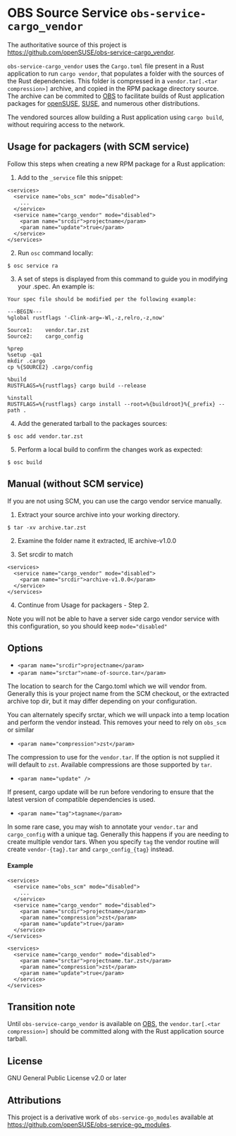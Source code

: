 # OBS Source Service `obs-service-cargo_vendor`

<!--
This is the Git repository for [`devel:languages:rust/obs-service-cargo_vendor`](https://build.opensuse.org/package/show/devel:languages:rust/obs-service-cargo_vendor),
an [Open Build Service (OBS)](https://build.opensuse.org) [Source Service](https://openbuildservice.org/help/manuals/obs-user-guide/cha.obs.source_service.html)
to locally vendor Rust crates and dependencies.
-->

The authoritative source of this project is https://github.com/openSUSE/obs-service-cargo_vendor.

`obs-service-cargo_vendor` uses the `Cargo.toml` file present in a Rust application
to run `cargo vendor`, that populates a folder with the sources of the Rust dependencies.
This folder is compressed in a `vendor.tar[.<tar compression>]` archive,
and copied in the RPM package directory source.
The archive can be commited to [OBS](https://build.opensuse.org) to facilitate builds
of Rust application packages for [openSUSE](https://www.opensuse.org),
[SUSE](https://www.suse.com), and numerous other distributions.

The vendored sources allow building a Rust application using `cargo build`, without requiring
access to the network.

## Usage for packagers (with SCM service)

Follow this steps when creating a new RPM package for a Rust application:

1. Add to the `_service` file this snippet:

```
<services>
  <service name="obs_scm" mode="disabled">
    ...
  </service>
  <service name="cargo_vendor" mode="disabled">
    <param name="srcdir">projectname</param>
    <param name="update">true</param>
  </service>
</services>
```

2. Run `osc` command locally:

```
$ osc service ra
```

3. A set of steps is displayed from this command to guide you in modifying your .spec. An example is:

```
Your spec file should be modified per the following example:

---BEGIN---
%global rustflags '-Clink-arg=-Wl,-z,relro,-z,now'

Source1:    vendor.tar.zst
Source2:    cargo_config

%prep
%setup -qa1
mkdir .cargo
cp %{SOURCE2} .cargo/config

%build
RUSTFLAGS=%{rustflags} cargo build --release

%install
RUSTFLAGS=%{rustflags} cargo install --root=%{buildroot}%{_prefix} --path .
```

4. Add the generated tarball to the packages sources:

```
$ osc add vendor.tar.zst
```

5. Perform a local build to confirm the changes work as expected:

```
$ osc build
```

## Manual (without SCM service)

If you are not using SCM, you can use the cargo vendor service manually.

1. Extract your source archive into your working directory.

```
$ tar -xv archive.tar.zst
```

2. Examine the folder name it extracted, IE archive-v1.0.0

3. Set srcdir to match

```
<services>
  <service name="cargo_vendor" mode="disabled">
    <param name="srcdir">archive-v1.0.0</param>
  </service>
</services>
```

4. Continue from Usage for packagers - Step 2.

Note you will not be able to have a server side cargo vendor service with this configuration, so
you should keep `mode="disabled"`

## Options

- `<param name="srcdir">projectname</param>`
- `<param name="srctar">name-of-source.tar</param>`

The location to search for the Cargo.toml which we will vendor from. Generally this is your project
name from the SCM checkout, or the extracted archive top dir, but it may differ depending on your
configuration.

You can alternately specify srctar, which we will unpack into a temp location and perform the vendor
instead. This removes your need to rely on `obs_scm` or similar

- `<param name="compression">zst</param>`

The compression to use for the `vendor.tar`. If the option is not supplied it will default to `zst`.
Available compressions are those supported by `tar`.

- `<param name="update" />`

If present, cargo update will be run before vendoring to ensure that the latest version of compatible
dependencies is used.

- `<param name="tag">tagname</param>`

In some rare case, you may wish to annotate your `vendor.tar` and `cargo_config` with a unique
tag. Generally this happens if you are needing to create multiple vendor tars. When you specify
`tag` the vendor routine will create `vendor-{tag}.tar` and `cargo_config_{tag}` instead.

#### Example

```
<services>
  <service name="obs_scm" mode="disabled">
    ...
  </service>
  <service name="cargo_vendor" mode="disabled">
    <param name="srcdir">projectname</param>
    <param name="compression">zst</param>
    <param name="update">true</param>
  </service>
</services>
```

```
<services>
  <service name="cargo_vendor" mode="disabled">
    <param name="srctar">projectname.tar.zst</param>
    <param name="compression">zst</param>
    <param name="update">true</param>
  </service>
</services>
```

## Transition note

Until `obs-service-cargo_vendor` is available on [OBS](https://build.opensuse.org),
the `vendor.tar[.<tar compression>]` should be committed along with the Rust application
source tarball.

## License

GNU General Public License v2.0 or later

## Attributions

This project is a derivative work of `obs-service-go_modules` available at
https://github.com/openSUSE/obs-service-go_modules.
